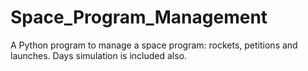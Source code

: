 # Space_Program_Management
A Python program to manage a space program: rockets, petitions and launches. Days simulation is included also.
